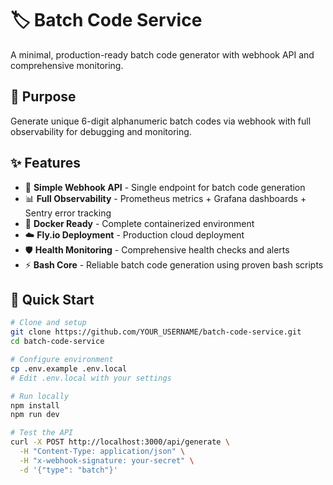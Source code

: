 # 🏷️ Batch Code Service

A minimal, production-ready batch code generator with webhook API and comprehensive monitoring.

## 🎯 Purpose

Generate unique 6-digit alphanumeric batch codes via webhook with full observability for debugging and monitoring.

## ✨ Features

- 🔗 **Simple Webhook API** - Single endpoint for batch code generation
- 📊 **Full Observability** - Prometheus metrics + Grafana dashboards + Sentry error tracking  
- 🐳 **Docker Ready** - Complete containerized environment
- ☁️ **Fly.io Deployment** - Production cloud deployment
- 🛡️ **Health Monitoring** - Comprehensive health checks and alerts
- ⚡ **Bash Core** - Reliable batch code generation using proven bash scripts

## 🚀 Quick Start

```bash
# Clone and setup
git clone https://github.com/YOUR_USERNAME/batch-code-service.git
cd batch-code-service

# Configure environment
cp .env.example .env.local
# Edit .env.local with your settings

# Run locally
npm install
npm run dev

# Test the API
curl -X POST http://localhost:3000/api/generate \
  -H "Content-Type: application/json" \
  -H "x-webhook-signature: your-secret" \
  -d '{"type": "batch"}'
